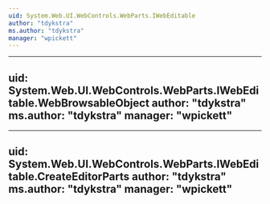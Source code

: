 ```yaml
---
uid: System.Web.UI.WebControls.WebParts.IWebEditable
author: "tdykstra"
ms.author: "tdykstra"
manager: "wpickett"
---
```


---
uid: System.Web.UI.WebControls.WebParts.IWebEditable.WebBrowsableObject
author: "tdykstra"
ms.author: "tdykstra"
manager: "wpickett"
---

---
uid: System.Web.UI.WebControls.WebParts.IWebEditable.CreateEditorParts
author: "tdykstra"
ms.author: "tdykstra"
manager: "wpickett"
---
